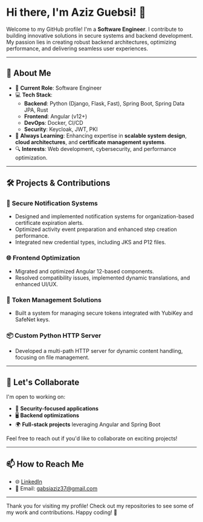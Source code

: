 # Hi there, I'm Aziz Guebsi! 👋

Welcome to my GitHub profile! I'm a **Software Engineer**. I contribute to building innovative solutions in secure systems and backend development. My passion lies in creating robust backend architectures, optimizing performance, and delivering seamless user experiences.

---

## 🚀 About Me
- 🌟 **Current Role**: Software Engineer
- 💻 **Tech Stack**:
  - **Backend**: Python (Django, Flask, Fast), Spring Boot, Spring Data JPA, Rust
  - **Frontend**: Angular (v12+)
  - **DevOps**: Docker, CI/CD
  - **Security**: Keycloak, JWT, PKI
- 🌱 **Always Learning**: Enhancing expertise in **scalable system design**, **cloud architectures**, and **certificate management systems**.
- 🔍 **Interests**: Web development, cybersecurity, and performance optimization.

---

## 🛠️ Projects & Contributions
### 🎯 **Secure Notification Systems**
- Designed and implemented notification systems for organization-based certificate expiration alerts.
- Optimized activity event preparation and enhanced step creation performance.
- Integrated new credential types, including JKS and P12 files.

### 🌐 **Frontend Optimization**
- Migrated and optimized Angular 12-based components.
- Resolved compatibility issues, implemented dynamic translations, and enhanced UI/UX.

### 🧩 **Token Management Solutions**
- Built a system for managing secure tokens integrated with YubiKey and SafeNet keys.

### 📦 **Custom Python HTTP Server**
- Developed a multi-path HTTP server for dynamic content handling, focusing on file management.

---

## 🤝 Let's Collaborate
I'm open to working on:
- 🔑 **Security-focused applications**
- 🖥️ **Backend optimizations**
- 🌍 **Full-stack projects** leveraging Angular and Spring Boot

Feel free to reach out if you'd like to collaborate on exciting projects!

---

## 📫 How to Reach Me
- 🌐 [LinkedIn](https://www.linkedin.com/in/aziz-guebsi)
- 📧 Email: gabsiaziz37@gmail.com

---

Thank you for visiting my profile! Check out my repositories to see some of my work and contributions. Happy coding! 🚀
